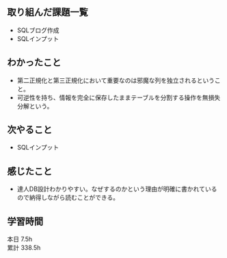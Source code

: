 ## 取り組んだ課題一覧
- SQLブログ作成
- SQLインプット
## わかったこと
- 第二正規化と第三正規化において重要なのは邪魔な列を独立されるということ。
- 可逆性を持ち、情報を完全に保存したままテーブルを分割する操作を無損失分解という。
## 次やること
- SQLインプット
## 感じたこと
- 達人DB設計わかりやすい。なぜするのかという理由が明確に書かれているので納得しながら読むことができる。
## 学習時間
本日 7.5h  
累計 338.5h
